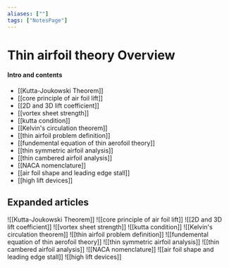 ```yaml
---
aliases: [""]
tags: ["NotesPage"]
---
```


# Thin airfoil theory Overview

#### Intro and contents
- [[Kutta-Joukowski Theorem]]
- [[core principle of air foil lift]]
- [[2D and 3D lift coefficient]]
- [[vortex sheet strength]]
- [[kutta condition]]
- [[Kelvin's circulation theorem]]
- [[thin airfoil problem definition]]
- [[fundemental equation of thin aerofoil theory]]
- [[thin symmetric airfoil analysis]]
- [[thin cambered airfoil analysis]]
- [[NACA nomenclature]]
- [[air foil shape and leading edge stall]]
- [[high lift devices]]


## Expanded articles
![[Kutta-Joukowski Theorem]]
![[core principle of air foil lift]]
![[2D and 3D lift coefficient]]
![[vortex sheet strength]]
![[kutta condition]]
![[Kelvin's circulation theorem]]
![[thin airfoil problem definition]]
![[fundemental equation of thin aerofoil theory]]
![[thin symmetric airfoil analysis]]
![[thin cambered airfoil analysis]]
![[NACA nomenclature]]
![[air foil shape and leading edge stall]]
![[high lift devices]]

